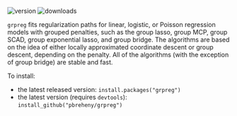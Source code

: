 ![version](http://www.r-pkg.org/badges/version/grpreg)
![downloads](http://cranlogs.r-pkg.org/badges/grpreg)

`grpreg` fits regularization paths for linear, logistic, or Poisson regression models with grouped penalties, such as the group lasso, group MCP, group SCAD, group exponential lasso, and group bridge. The algorithms are based on the idea of either locally approximated coordinate descent or group descent, depending on the penalty. All of the algorithms (with the exception of group bridge) are stable and fast.

To install:

* the latest released version: `install.packages("grpreg")`
* the latest version (requires `devtools`): `install_github("pbreheny/grpreg")`
